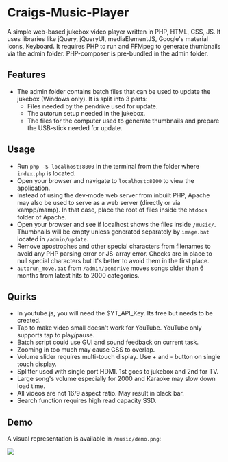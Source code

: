# Craigs-Music-Player

A simple web-based jukebox video player written in PHP, HTML, CSS, JS. It uses libraries like jQuery, jQueryUI, mediaElementJS, Google's material icons, Keyboard. It requires PHP to run and FFMpeg to generate thumbnails via the admin folder. PHP-composer is pre-bundled in the admin folder.

## Features

- The admin folder contains batch files that can be used to update the jukebox (Windows only). It is split into 3 parts:
    - Files needed by the pendrive used for update.
    - The autorun setup needed in the jukebox.
    - The files for the computer used to generate thumbnails and prepare the USB-stick needed for update.

## Usage

- Run `php -S localhost:8000` in the terminal from the folder where `index.php` is located.
- Open your browser and navigate to `localhost:8000` to view the application.
- Instead of using the dev-mode web server from inbuilt PHP, Apache may also be used to serve as a web server (directly or via xampp/mamp). In that case, place the root of files inside the `htdocs` folder of Apache.
- Open your browser and see if localhost shows the files inside `/music/`. Thumbnails will be empty unless generated separately by `image.bat` located in `/admin/update`.
- Remove apostrophes and other special characters from filenames to avoid any PHP parsing error or JS-array error. Checks are in place to null special characters but it's better to avoid them in the first place.
- `autorun_move.bat` from `/admin/pendrive` moves songs older than 6 months from latest hits to 2000 categories.

## Quirks

- In youtube.js, you will need the $YT_API_Key. Its free but needs to be created.
- Tap to make video small doesn't work for YouTube. YouTube only supports tap to play/pause.
- Batch script could use GUI and sound feedback on current task.
- Zooming in too much may cause CSS to overlap.
- Volume slider requires multi-touch display. Use + and - button on single touch display.
- Splitter used with single port HDMI. 1st goes to jukebox and 2nd for TV.
- Large song's volume especially for 2000 and Karaoke may slow down load time.
- All videos are not 16/9 aspect ratio. May result in black bar.
- Search function requires high read capacity SSD.

## Demo

A visual representation is available in `/music/demo.png`:

![](music/demo.png)

